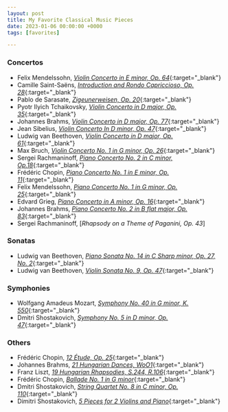 ```yaml
---
layout: post
title: My Favorite Classical Music Pieces
date: 2023-01-06 00:00:00 +0000
tags: [favorites]

---
```


### Concertos
- Felix Mendelssohn, [*Violin Concerto in E minor, Op. 64*](https://www.classicalarchives.com/newca/#!/Work/17561){:target="_blank"}
- Camille Saint-Saëns, [*Introduction and Rondo Capriccioso, Op. 28*](https://www.classicalarchives.com/newca/#!/Work/23722){:target="_blank"}
- Pablo de Sarasate, [*Zigeunerweisen, Op. 20*](https://www.classicalarchives.com/newca/#!/Work/24000){:target="_blank"}
- Pyotr Ilyich Tchaikovsky, [*Violin Concerto in D major, Op. 35*](https://www.classicalarchives.com/newca/#!/Work/28411){:target="_blank"}
- Johannes Brahms, [*Violin Concerto in D major, Op. 77*](https://www.classicalarchives.com/newca/#!/Work/5796){:target="_blank"}
- Jean Sibelius, [*Violin Concerto In D minor, Op. 47*](https://www.classicalarchives.com/newca/#!/Work/59338){:target="_blank"}
- Ludwig van Beethoven, [*Violin Concerto in D major, Op. 61*](https://www.classicalarchives.com/newca/#!/Work/4315){:target="_blank"}
- Max Bruch, [*Violin Concerto No. 1 in G minor, Op. 26*](https://www.classicalarchives.com/newca/#!/Work/6097){:target="_blank"}
- Sergei Rachmaninoff, [*Piano Concerto No. 2 in C minor, Op.18*](https://www.classicalarchives.com/newca/#!/Work/22500){:target="_blank"}
- Frédéric Chopin, [*Piano Concerto No. 1 in E minor, Op. 11*](https://www.classicalarchives.com/newca/#!/Work/7291){:target="_blank"}
- Felix Mendelssohn, [*Piano Concerto No. 1 in G minor, Op. 25*](https://www.classicalarchives.com/newca/#!/Work/17555){:target="_blank"}
- Edvard Grieg, [*Piano Concerto in A minor, Op. 16*](https://www.classicalarchives.com/newca/#!/Work/58600){:target="_blank"}
- Johannes Brahms, [*Piano Concerto No. 2 in B flat major, Op. 83*](https://www.classicalarchives.com/newca/#!/Work/5791){:target="_blank"}
- Sergei Rachmaninoff, [*Rhapsody on a Theme of Paganini, Op. 43*]

### Sonatas
- Ludwig van Beethoven, [*Piano Sonata No. 14 in C Sharp minor, Op. 27, No. 2*](https://www.classicalarchives.com/newca/#!/Work/3962){:target="_blank"}
- Ludwig van Beethoven, [*Violin Sonata No. 9, Op. 47*](https://www.classicalarchives.com/newca/#!/Work/4523){:target="_blank"}


### Symphonies
- Wolfgang Amadeus Mozart, [*Symphony No. 40 in G minor, K. 550*](https://www.classicalarchives.com/newca/#!/Work/18693){:target="_blank"}
- Dmitri Shostakovich, [*Symphony No. 5 in D minor, Op. 47*](https://www.classicalarchives.com/newca/#!/Work/40464){:target="_blank"}

### Others
- Frédéric Chopin, [*12 Étude, Op. 25*](https://www.classicalarchives.com/newca/#!/Work/7015){:target="_blank"}
- Johannes Brahms, [*21 Hungarian Dances, WoO1*](https://www.classicalarchives.com/newca/#!/Work/1418021){:target="_blank"}
- Franz Liszt, [*19 Hungarian Rhapsodies, S.244, R.106*](https://www.classicalarchives.com/newca/#!/Work/16036){:target="_blank"}
- Frédéric Chopin, [*Ballade No. 1 in G minor*](https://www.classicalarchives.com/newca/#!/Work/6991){:target="_blank"}
- Dmitri Shostakovich, [*String Quartet No. 8 in C minor, Op. 110*](https://www.classicalarchives.com/newca/#!/Work/26323){:target="_blank"}
- Dimitri Shostakovich, [*5 Pieces for 2 Violins and Piano*](https://www.classicalarchives.com/newca/#!/Work/704764){:target="_blank"}